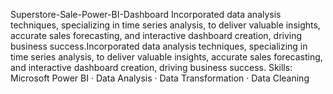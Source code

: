 Superstore-Sale-Power-BI-Dashboard
Incorporated data analysis techniques, specializing in time series analysis, to deliver valuable insights, accurate sales forecasting, and interactive dashboard creation, driving business success.Incorporated data analysis techniques, specializing in time series analysis, to deliver valuable insights, accurate sales forecasting, and interactive dashboard creation, driving business success. Skills: Microsoft Power BI · Data Analysis · Data Transformation · Data Cleaning
